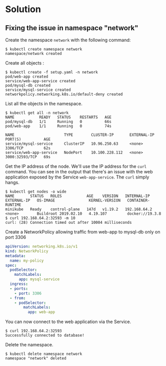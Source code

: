 # Solution

## Fixing the issue in namespace "network"

Create the namespace `network` with the following command:

```
$ kubectl create namespace network
namespace/network created
```

Create all objects :

```
$ kubectl create -f setup.yaml -n network
pod/web-app created
service/web-app-service created
pod/mysql-db created
service/mysql-service created
networkpolicy.networking.k8s.io/default-deny created
```

List all the objects in the namespace.

```
$ kubectl get all -n network
NAME           READY   STATUS    RESTARTS   AGE
pod/mysql-db   1/1     Running   0          66s
pod/web-app    1/1     Running   0          74s

NAME                      TYPE        CLUSTER-IP       EXTERNAL-IP   PORT(S)          AGE
service/mysql-service     ClusterIP   10.96.250.63     <none>        3306/TCP         62s
service/web-app-service   NodePort    10.100.228.112   <none>        3000:32593/TCP   69s
```

Get the IP address of the node. We'll use the IP address for the `curl` command. You can see in the output that there's an issue with the web application exposed by the Service `web-app-service`. The `curl` simply hangs.

```
$ kubectl get nodes -o wide
NAME       STATUS   ROLES           AGE    VERSION   INTERNAL-IP    EXTERNAL-IP   OS-IMAGE               KERNEL-VERSION   CONTAINER-RUNTIME
minikube   Ready    control-plane   147d   v1.19.2   192.168.64.2   <none>        Buildroot 2019.02.10   4.19.107         docker://19.3.8
$ curl 192.168.64.2:32593 -m 10
curl: (28) Connection timed out after 10004 milliseconds
```

Create a NetworkPolicy allowing traffic from web-app to mysql-db only on port 3306

```yaml
apiVersion: networking.k8s.io/v1
kind: NetworkPolicy
metadata:
  name: my-policy
spec:
  podSelector:
    matchLabels:
      app: mysql-service
  ingress:
  - ports:
    - port: 3306
  - from:
    - podSelector:
        matchLabels:
          app: web-app
```

You can now connect to the web application via the Service.

```
$ curl 192.168.64.2:32593
Successfully connected to database!
```

Delete the namespace.

```
$ kubectl delete namespace network
namespace "network" deleted
```
